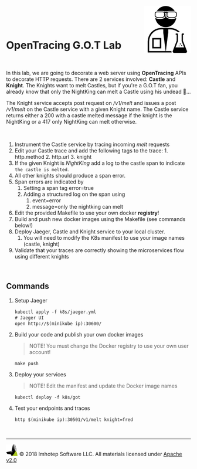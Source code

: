 <img src="../assets/lab.png" align="right" width="auto" height="128"/>

<br/>
<br/>
<br/>

# OpenTracing G.O.T Lab

<br/>

In this lab, we are going to decorate a web server using **OpenTracing** APIs to
decorate HTTP requests. There are 2 services involved: **Castle** and **Knight**. The
Knights want to melt Castles, but if you're a G.O.T fan, you already
know that only the NightKing can melt a Castle using his undead 🐉...

The Knight service accepts post request on */v1/melt* and issues a
post */v1/melt* on the Castle service with a given Knight name.
The Castle service returns either a 200 with a castle melted message if the knight
is the NightKing or a 417 only NightKing can melt otherwise.

<br/>

1. Instrument the Castle service by tracing incoming *melt* requests
  1. Edit your Castle trace and add the following tags to the trace:
    1. http.method
    2. http.url
    3. knight
2. If the given Knight is *NightKing* add a log to the castle span to indicate
   `the castle is melted`.
3. All other knights should produce a span error.
4. Span errors are indicated by
   1. Setting a span tag error=true
   2. Adding a structured log on the span using
      1. event=error
      2. message=only the nightking can melt
5. Edit the provided Makefile to use your own docker **registry**!
6. Build and push new docker images using the Makefile (see commands below!)
7. Deploy Jaeger, Castle and Knight service to your local cluster.
   1. You will need to modify the K8s manifest to use your image names (castle, knight)
8.  Validate that your traces are correctly showing the microservices flow using
   different knights

<br/>

## Commands

1. Setup Jaeger

    ```shell
    kubectl apply -f k8s/jaeger.yml
    # Jaeger UI
    open http://$(minikube ip):30600/
    ```

2. Build your code and publish your own docker images

   > NOTE! You must change the Docker registry to use your own user account!

    ```shell
    make push
    ```

1. Deploy your services

   > NOTE! Edit the manifest and update the Docker image names

    ```shell
    kubectl deploy -f k8s/got
    ```

2. Test your endpoints and traces

   ```shell
   http $(minikube ip):30501/v1/melt knight=fred
   ```

<br/>

---
<img src="../assets/imhotep_logo.png" width="32" height="auto"/> © 2018 Imhotep Software LLC.
All materials licensed under [Apache v2.0](http://www.apache.org/licenses/LICENSE-2.0)
